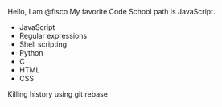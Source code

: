 Hello, I am @fisco
My favorite Code School path is JavaScript.

* JavaScript
* Regular expressions
* Shell scripting
* Python
* C
* HTML
* CSS

Killing history using git rebase
